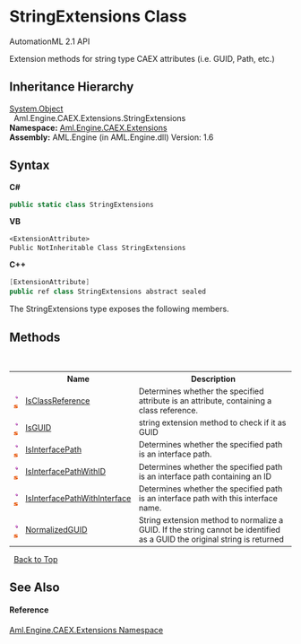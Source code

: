 # StringExtensions Class
AutomationML 2.1 API 

Extension methods for string type CAEX attributes (i.e. GUID, Path, etc.)


## Inheritance Hierarchy
<a href="https://docs.microsoft.com/dotnet/api/system.object" target="_parent" rel="noopener noreferrer">System.Object</a><br />&nbsp;&nbsp;Aml.Engine.CAEX.Extensions.StringExtensions<br />
**Namespace:**&nbsp;<a href="N_Aml_Engine_CAEX_Extensions">Aml.Engine.CAEX.Extensions</a><br />**Assembly:**&nbsp;AML.Engine (in AML.Engine.dll) Version: 1.6

## Syntax

**C#**<br />
``` C#
public static class StringExtensions
```

**VB**<br />
``` VB
<ExtensionAttribute>
Public NotInheritable Class StringExtensions
```

**C++**<br />
``` C++
[ExtensionAttribute]
public ref class StringExtensions abstract sealed
```

The StringExtensions type exposes the following members.


## Methods
&nbsp;<table><tr><th></th><th>Name</th><th>Description</th></tr><tr><td>![Public method](media/pubmethod.gif "Public method")![Static member](media/static.gif "Static member")</td><td><a href="M_Aml_Engine_CAEX_Extensions_StringExtensions_IsClassReference">IsClassReference</a></td><td>
Determines whether the specified attribute is an attribute, containing a class reference.</td></tr><tr><td>![Public method](media/pubmethod.gif "Public method")![Static member](media/static.gif "Static member")</td><td><a href="M_Aml_Engine_CAEX_Extensions_StringExtensions_IsGUID">IsGUID</a></td><td>
string extension method to check if it as GUID</td></tr><tr><td>![Public method](media/pubmethod.gif "Public method")![Static member](media/static.gif "Static member")</td><td><a href="M_Aml_Engine_CAEX_Extensions_StringExtensions_IsInterfacePath">IsInterfacePath</a></td><td>
Determines whether the specified path is an interface path.</td></tr><tr><td>![Public method](media/pubmethod.gif "Public method")![Static member](media/static.gif "Static member")</td><td><a href="M_Aml_Engine_CAEX_Extensions_StringExtensions_IsInterfacePathWithID">IsInterfacePathWithID</a></td><td>
Determines whether the specified path is an interface path containing an ID</td></tr><tr><td>![Public method](media/pubmethod.gif "Public method")![Static member](media/static.gif "Static member")</td><td><a href="M_Aml_Engine_CAEX_Extensions_StringExtensions_IsInterfacePathWithInterface">IsInterfacePathWithInterface</a></td><td>
Determines whether the specified path is an interface path with this interface name.</td></tr><tr><td>![Public method](media/pubmethod.gif "Public method")![Static member](media/static.gif "Static member")</td><td><a href="M_Aml_Engine_CAEX_Extensions_StringExtensions_NormalizedGUID">NormalizedGUID</a></td><td>
String extension method to normalize a GUID. If the string cannot be identified as a GUID the original string is returned</td></tr></table>&nbsp;
<a href="#stringextensions-class">Back to Top</a>

## See Also


#### Reference
<a href="N_Aml_Engine_CAEX_Extensions">Aml.Engine.CAEX.Extensions Namespace</a><br />